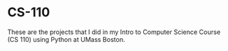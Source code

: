 # CS-110
These are the projects that I did in my Intro to Computer Science Course (CS 110) using Python at UMass Boston.
